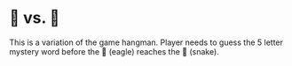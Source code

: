 # 🐍 vs. 🦅

This is a variation of the game hangman.
Player needs to guess the 5 letter mystery word before the 🦅 (eagle) reaches the 🐍 (snake).
